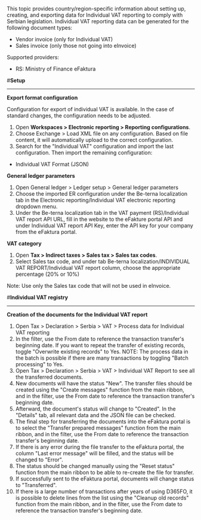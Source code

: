 This topic provides country/region-specific information about setting up, creating, and exporting data for Individual VAT reporting to comply with Serbian legislation. Individual VAT reporting data can be generated for the following document types:
- Vendor invoice (only for Individual VAT)
- Sales invoice (only those not going into eInvoice)

Supported providers:
- RS: Ministry of Finance eFaktura

#**Setup**
________________________________________
**Export format configuration**

Configuration for export of individual VAT is available. In the case of standard changes, the configuration needs to be adjusted.
1.	Open ****Workspaces** > Electronic reporting > Reporting configurations**.
2.	Choose Exchange > Load XML file on any configuration. Based on file content, it will automatically upload to the correct configuration.
3.	Search for the "Individual VAT" configuration and import the last configuration. Then import the remaining configuration:
- Individual VAT Format (JSON)

**General ledger parameters**
1.	Open General ledger > Ledger setup > General ledger parameters
2.	Choose the imported ER configuration under the Be-terna localization tab in the Electronic reporting/Individual VAT electronic reporting dropdown menu.
3.	Under the Be-terna localization tab in the VAT payment (RS)/Individual VAT report API URL, fill in the website to the eFakture portal API and under Individual VAT report API Key, enter the API key for your company from the eFaktura portal.

**VAT category**
1.	Open **Tax > Indirect taxes > Sales tax > Sales tax codes**.
2.	Select Sales tax code, and under tab Be-terna localization/INDIVIDUAL VAT REPORT/Individual VAT report column, choose the appropriate percentage (20% or 10%)

Note: Use only the Sales tax code that will not be used in eInvoice.

#**Individual VAT registry**
________________________________________
**Creation of the documents for the Individual VAT report**
1.	Open Tax > Declaration > Serbia > VAT > Process data for Individual VAT reporting
2.	In the filter, use the From date to reference the transaction transfer's beginning date. If you want to repeat the transfer of existing records, toggle "Overwrite existing records" to Yes.
NOTE: The process data in the batch is possible if there are many transactions by toggling "Batch processing" to Yes.
3.	Open Tax > Declaration > Serbia > VAT > Individual VAT Report to see all the transferred documents.
4.	New documents will have the status "New". The transfer files should be created using the "Create messages" function from the main ribbon, and in the filter, use the From date to reference the transaction transfer's beginning date.
5.	Afterward, the document's status will change to "Created". In the "Details" tab, all relevant data and the JSON file can be checked.
6.	The final step for transferring the documents into the eFaktura portal is to select the "Transfer prepared messages" function from the main ribbon, and in the filter, use the From date to reference the transaction transfer's beginning date.
7.	If there is any error during the file transfer to the eFaktura portal, the column "Last error message" will be filled, and the status will be changed to "Error".
8.	The status should be changed manually using the "Reset status" function from the main ribbon to be able to re-create the file for transfer.
9.	If successfully sent to the eFaktura portal, documents will change status to "Transferred".
10.	If there is a large number of transactions after years of using D365FO, it is possible to delete lines from the list using the "Cleanup old records" function from the main ribbon, and in the filter, use the From date to reference the transaction transfer's beginning date.

